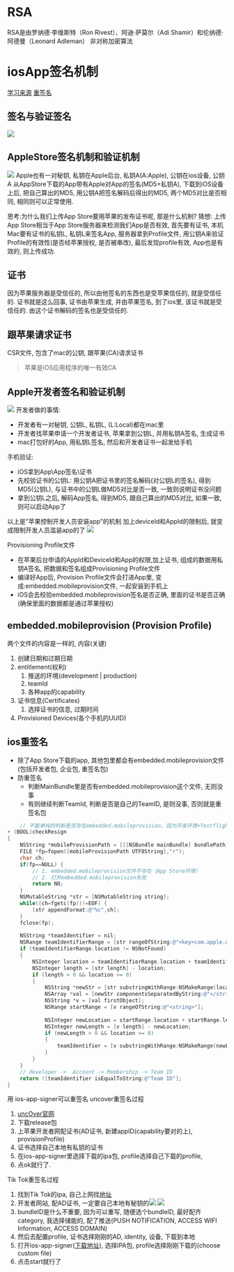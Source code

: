# RSA
RSA是由罗纳德·李维斯特（Ron Rivest）、阿迪·萨莫尔（Adi Shamir）和伦纳德·阿德曼（Leonard Adleman）
非对称加密算法

# iosApp签名机制
[学习来源](http://blog.cnbang.net/tech/3386/)
[重签名](https://www.jianshu.com/p/ecba455911db)
## 签名与验证签名
![](media/16226841597219.jpg)

## AppleStore签名机制和验证机制
![](media/16226844512466.jpg)
Apple也有一对秘钥, 私钥在Apple后台, 私钥A(A:Apple), 公钥在ios设备, 公钥A
从AppStore下载的App带有Apple对App的签名(MD5+私钥A), 下载到iOS设备上后, 把自己算出的MD5, 用公钥A把签名解码后得出的MD5, 两个MD5对比是否相同, 相同则可以正常使用.

思考:为什么我们上传App Store要用苹果的发布证书呢, 那是什么机制?
猜想:
上传App Store相当于App Store服务器来检测我们App是否有效, 首先要有证书, 本机Mac要有证书的私钥L, 私钥L来签名App, 服务器拿到Profile文件, 用公钥A来验证Profile的有效性(是否经苹果授权, 是否被串改), 最后发现profile有效, App也是有效的, 则上传成功.

## 证书
因为苹果服务器是受信任的, 所以由他签名的东西也是受苹果信任的, 就是受信任的. 证书就是这么回事, 证书由苹果生成, 并由苹果签名, 到了ios里, 该证书就是受信任的. 由这个证书解码的签名也是受信任的. 

## 跟苹果请求证书
CSR文件, 包含了mac的公钥, 跟苹果(CA)请求证书

>苹果是iOS应用程序的唯一有效CA

## Apple开发者签名和验证机制
![](media/16226860738227.jpg)
开发者做的事情:
* 开发者有一对秘钥, 公钥L, 私钥L, (L:Local)都在mac里
* 开发者找苹果申请一个开发者证书, 苹果拿到公钥L, 并用私钥A签名, 生成证书
* mac打包好的App, 用私钥L签名, 然后和开发者证书一起发给手机

手机验证:
* iOS拿到App\App签名\证书
* 先校验证书的公钥L: 用公钥A把证书里的签名解码(对公钥L的签名), 得到MD5(公钥L), 与证书中的公钥L做MD5对比是否一致, 一致则说明证书没问题
* 拿到公钥L之后, 解码App签名, 得到MD5, 跟自己算出的MD5对比, 如果一致, 则可以启动App了

以上是"苹果控制开发人员安装app"的机制
加上deviceId和AppId的限制后, 就变成限制开发人员滥装app的了
![](media/16226869888825.jpg)

Provisioning Profile文件
* 在苹果后台申请的AppId和DeviceId和App的权限,加上证书, 组成的数据用私钥A签名, 把数据和签名组成Provisioning Profile文件
* 编译好App后, Provision Profile文件会打进App里, 变成:embedded.mobileprovision文件, 一起安装到手机上
* iOS会去校验embedded.mobileprovision签名是否正确, 里面的证书是否正确(确保里面的数据都是通过苹果授权)

## embedded.mobileprovision (Provision Profile)
两个文件的内容是一样的, 内容(关键)
1. 创建日期和过期日期
2. entitlement(权利)
    1. 推送的环境(development | production)
    2. teamId
    3. 各种app的capability
3. 证书信息(Certificates)
    1. 选择证书的信息, 过期时间
4. Provisioned Devices(各个手机的UUID)

## ios重签名
* 除了App Store下载的app, 其他包里都会有embedded.mobileprovision文件(包括开发者包, 企业包, 重签名包)
* 防重签名
    * 判断MainBundle里是否有embedded.mobileprovision这个文件, 无则没事
    * 有则继续判断TeamId, 判断是否是自己的TeamID, 是则没事, 否则就是重签名包


```objective-c
    // 不能单纯的判断是否存在embedded.mobileprovision，因为开发环境+Testflight是存在当前文件的。
+ (BOOL)checkResign 
{
    NSString *mobileProvisionPath = [[[NSBundle mainBundle] bundlePath] stringByAppendingPathComponent:@"embedded.mobileprovision"];
    FILE *fp=fopen([mobileProvisionPath UTF8String],"r");
    char ch;
    if(fp==NULL) {
        // 1. embedded.mobileprovision文件不存在（App Store环境）
        // 2. 打开embedded.mobileprovision失败
        return NO;
    }
    NSMutableString *str = [NSMutableString string];
    while((ch=fgetc(fp))!=EOF) {
        [str appendFormat:@"%c",ch];
    }
    fclose(fp);
    
    NSString *teamIdentifier = nil;
    NSRange teamIdentifierRange = [str rangeOfString:@"<key>com.apple.developer.team-identifier</key>"];
    if (teamIdentifierRange.location != NSNotFound)
    {
        NSInteger location = teamIdentifierRange.location + teamIdentifier.length;
        NSInteger length = [str length] - location;
        if (length > 0 && location >= 0)
        {
            NSString *newStr = [str substringWithRange:NSMakeRange(location, length)];
            NSArray *val = [newStr componentsSeparatedByString:@"</string>"];
            NSString *v = [val firstObject];
            NSRange startRange = [v rangeOfString:@"<string>"];
            
            NSInteger newLocation = startRange.location + startRange.length;
            NSInteger newLength = [v length] - newLocation;
            if (newLength > 0 && location >= 0)
            {
                teamIdentifier = [v substringWithRange:NSMakeRange(newLocation, newLength)];
            }
        }
    }
    // developer ->  Account -> Membership -> Team ID
    return ![teamIdentifier isEqualToString:@"Team ID"];
}
```
    
用 ios-app-signer可以重签名
uncover重签名过程
1. [uncOver官网](https://unc0ver.dev/)
2. 下载release包
3. 上苹果开发者网配证书(AD证书, 新建appID(capability要对的上), provisionProfile)
4. 证书选择自己本地有私钥的证书
5. 在ios-app-signer里选择下载的ipa包, profile选择自己下载的profile, 
6. 点ok就行了.

Tik Tok重签名过程
1. 找到Tik Tok的ipa, 自己上网找[地址](https://pan.baidu.com/s/1zwLbf_Je8CerwpcVvVtC6Q?dp-logid=68788600703692730001#list/path=%2F&parentPath=%2Fsharelink1164011760-1032048350063289)
2. 开发者网站, 配AD证书, 一定要自己本地有秘钥的![](media/16484518934842.jpg)
![](media/16484519085016.jpg)
1. bundleID是什么不重要, 因为可以重写, 随便选个bundleID, 最好配齐category, 我选择储能的, 配了推送(PUSH NOTIFICATION, ACCESS WIFI Information, ACCESS DOMAIN)
2. 然后去配置profile, 证书选择刚刚的AD, identity, 设备, 下载到本地
3. 打开ios-app-signer([下载地址](https://dantheman827.github.io/ios-app-signer/)), 选择IPA包, profile选择刚刚下载的(choose custom file)
4. 点击start就行了